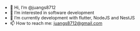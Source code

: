- 👋 Hi, I’m @juangs8712
- 👀 I’m interested in software development
- 🌱 I’m currently development with flutter, NodeJS and NestJS
- 📫 How to reach me: juangs8712@gmail.com

<!---
juangs8712/juangs8712 is a ✨ special ✨ repository because its `README.md` (this file) appears on your GitHub profile.
You can click the Preview link to take a look at your changes.
--->
